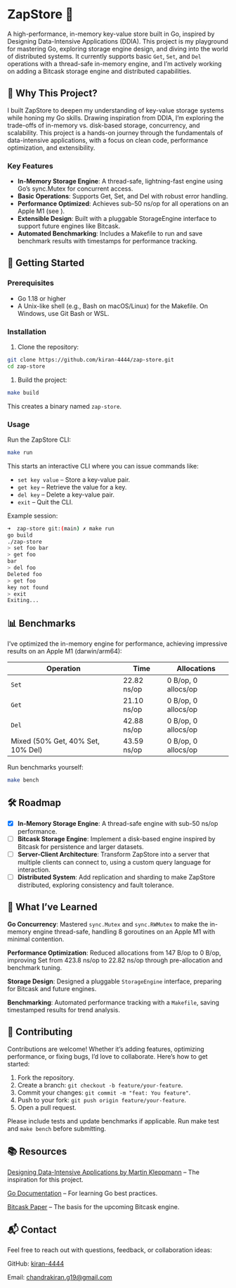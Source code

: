 # **ZapStore 🚀**

A high-performance, in-memory key-value store built in Go, inspired by Designing Data-Intensive Applications (DDIA). This project is my playground for mastering Go, exploring storage engine design, and diving into the world of distributed systems. It currently supports basic `Get`, `Set`, and `Del` operations with a thread-safe in-memory engine, and I’m actively working on adding a Bitcask storage engine and distributed capabilities.

## **🌟 Why This Project?**

I built ZapStore to deepen my understanding of key-value storage systems while honing my Go skills. Drawing inspiration from DDIA, I’m exploring the trade-offs of in-memory vs. disk-based storage, concurrency, and scalability. This project is a hands-on journey through the fundamentals of data-intensive applications, with a focus on clean code, performance optimization, and extensibility.

### **Key Features**

- **In-Memory Storage Engine**: A thread-safe, lightning-fast engine using Go’s sync.Mutex for concurrent access.
- **Basic Operations**: Supports Get, Set, and Del with robust error handling.
- **Performance Optimized**: Achieves sub-50 ns/op for all operations on an Apple M1 (see ).
- **Extensible Design**: Built with a pluggable StorageEngine interface to support future engines like Bitcask.
- **Automated Benchmarking**: Includes a Makefile to run and save benchmark results with timestamps for performance tracking.

## **🚀 Getting Started**

### **Prerequisites**

- Go 1.18 or higher
- A Unix-like shell (e.g., Bash on macOS/Linux) for the Makefile. On Windows, use Git Bash or WSL.

### **Installation**

1. Clone the repository:

```bash
git clone https://github.com/kiran-4444/zap-store.git
cd zap-store
```

1. Build the project:

```bash
make build
```

This creates a binary named `zap-store`.

### Usage

Run the ZapStore CLI:

```bash
make run
```

This starts an interactive CLI where you can issue commands like:

- `set key value` – Store a key-value pair.
- `get key` – Retrieve the value for a key.
- `del key` – Delete a key-value pair.
- `exit` – Quit the CLI.

Example session:

```bash
➜  zap-store git:(main) ✗ make run
go build
./zap-store
> set foo bar
> get foo
bar
> del foo
Deleted foo
> get foo
key not found
> exit
Exiting...
```

## 📊 Benchmarks

I’ve optimized the in-memory engine for performance, achieving impressive results on an Apple M1 (darwin/arm64):

| Operation | Time | Allocations |
| --- | --- | --- |
| `Set` | 22.82 ns/op | 0 B/op, 0 allocs/op |
| `Get` | 21.10 ns/op | 0 B/op, 0 allocs/op |
| `Del` | 42.88 ns/op | 0 B/op, 0 allocs/op |
| Mixed (50% Get, 40% Set, 10% Del) | 43.59 ns/op | 0 B/op, 0 allocs/op |

Run benchmarks yourself:

```bash
make bench
```

## 🛠️ Roadmap

- [x]  **In-Memory Storage Engine**: A thread-safe engine with sub-50 ns/op performance.
- [ ]  **Bitcask Storage Engine**: Implement a disk-based engine inspired by Bitcask for persistence and larger datasets.
- [ ]  **Server-Client Architecture**: Transform ZapStore into a server that multiple clients can connect to, using a custom query language for interaction.
- [ ]  **Distributed System**: Add replication and sharding to make ZapStore distributed, exploring consistency and fault tolerance.

## 🧠 What I’ve Learned

**Go Concurrency**: Mastered `sync.Mutex` and `sync.RWMutex` to make the in-memory engine thread-safe, handling 8 goroutines on an Apple M1 with minimal contention.

**Performance Optimization**: Reduced allocations from 147 B/op to 0 B/op, improving Set from 423.8 ns/op to 22.82 ns/op through pre-allocation and benchmark tuning.

**Storage Design**: Designed a pluggable `StorageEngine` interface, preparing for Bitcask and future engines.

**Benchmarking**: Automated performance tracking with a `Makefile`, saving timestamped results for trend analysis.

## 🤝 Contributing

Contributions are welcome! Whether it’s adding features, optimizing performance, or fixing bugs, I’d love to collaborate. Here’s how to get started:

1. Fork the repository.
2. Create a branch: `git checkout -b feature/your-feature`.
3. Commit your changes: `git commit -m "feat: You feature"`.
4. Push to your fork: `git push origin feature/your-feature`.
5. Open a pull request.

Please include tests and update benchmarks if applicable. Run make test and `make bench` before submitting.

## 📚 Resources

[Designing Data-Intensive Applications by Martin Kleppmann](https://dataintensive.net/) – The inspiration for this project.

[Go Documentation](https://go.dev/doc/) – For learning Go best practices.

[Bitcask Paper](https://riak.com/assets/bitcask-intro.pdf) – The basis for the upcoming Bitcask engine.

## 📬 Contact

Feel free to reach out with questions, feedback, or collaboration ideas:

GitHub: [kiran-4444](https://github.com/kiran-4444)

Email: <chandrakiran.g19@gmail.com>
